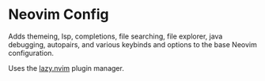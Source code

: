 # Neovim Config
Adds themeing, lsp, completions, file searching, file explorer, java debugging, autopairs, and various keybinds and options to the base Neovim configuration.

Uses the [lazy.nvim](https://github.com/folke/lazy.nvim) plugin manager.
